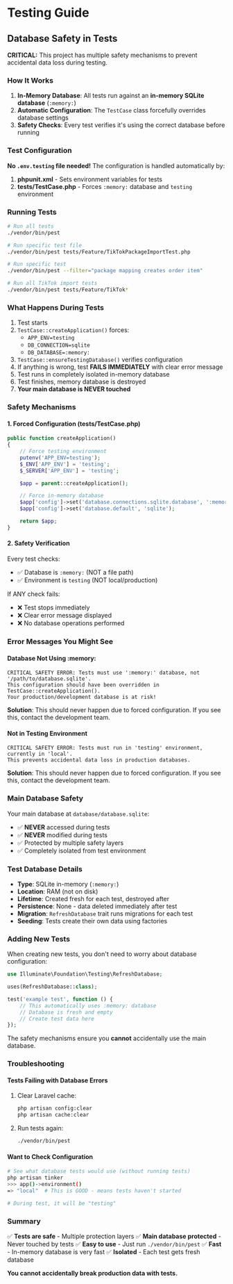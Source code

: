 # Testing Guide

## Database Safety in Tests

**CRITICAL:** This project has multiple safety mechanisms to prevent accidental data loss during testing.

### How It Works

1. **In-Memory Database**: All tests run against an **in-memory SQLite database** (`:memory:`)
2. **Automatic Configuration**: The `TestCase` class forcefully overrides database settings
3. **Safety Checks**: Every test verifies it's using the correct database before running

### Test Configuration

**No `.env.testing` file needed!** The configuration is handled automatically by:

1. **phpunit.xml** - Sets environment variables for tests
2. **tests/TestCase.php** - Forces `:memory:` database and `testing` environment

### Running Tests

```bash
# Run all tests
./vendor/bin/pest

# Run specific test file
./vendor/bin/pest tests/Feature/TikTokPackageImportTest.php

# Run specific test
./vendor/bin/pest --filter="package mapping creates order item"

# Run all TikTok import tests
./vendor/bin/pest tests/Feature/TikTok*
```

### What Happens During Tests

1. Test starts
2. `TestCase::createApplication()` forces:
   - `APP_ENV=testing`
   - `DB_CONNECTION=sqlite`
   - `DB_DATABASE=:memory:`
3. `TestCase::ensureTestingDatabase()` verifies configuration
4. If anything is wrong, test **FAILS IMMEDIATELY** with clear error message
5. Test runs in completely isolated in-memory database
6. Test finishes, memory database is destroyed
7. **Your main database is NEVER touched**

### Safety Mechanisms

#### 1. Forced Configuration (tests/TestCase.php)

```php
public function createApplication()
{
    // Force testing environment
    putenv('APP_ENV=testing');
    $_ENV['APP_ENV'] = 'testing';
    $_SERVER['APP_ENV'] = 'testing';

    $app = parent::createApplication();

    // Force in-memory database
    $app['config']->set('database.connections.sqlite.database', ':memory:');
    $app['config']->set('database.default', 'sqlite');

    return $app;
}
```

#### 2. Safety Verification

Every test checks:
- ✅ Database is `:memory:` (NOT a file path)
- ✅ Environment is `testing` (NOT local/production)

If ANY check fails:
- ❌ Test stops immediately
- ❌ Clear error message displayed
- ❌ No database operations performed

### Error Messages You Might See

#### Database Not Using :memory:

```
CRITICAL SAFETY ERROR: Tests must use ':memory:' database, not '/path/to/database.sqlite'.
This configuration should have been overridden in TestCase::createApplication().
Your production/development database is at risk!
```

**Solution**: This should never happen due to forced configuration. If you see this, contact the development team.

#### Not in Testing Environment

```
CRITICAL SAFETY ERROR: Tests must run in 'testing' environment, currently in 'local'.
This prevents accidental data loss in production databases.
```

**Solution**: This should never happen due to forced configuration. If you see this, contact the development team.

### Main Database Safety

Your main database at `database/database.sqlite`:
- ✅ **NEVER** accessed during tests
- ✅ **NEVER** modified during tests
- ✅ Protected by multiple safety layers
- ✅ Completely isolated from test environment

### Test Database Details

- **Type**: SQLite in-memory (`:memory:`)
- **Location**: RAM (not on disk)
- **Lifetime**: Created fresh for each test, destroyed after
- **Persistence**: None - data deleted immediately after test
- **Migration**: `RefreshDatabase` trait runs migrations for each test
- **Seeding**: Tests create their own data using factories

### Adding New Tests

When creating new tests, you don't need to worry about database configuration:

```php
use Illuminate\Foundation\Testing\RefreshDatabase;

uses(RefreshDatabase::class);

test('example test', function () {
    // This automatically uses :memory: database
    // Database is fresh and empty
    // Create test data here
});
```

The safety mechanisms ensure you **cannot** accidentally use the main database.

### Troubleshooting

#### Tests Failing with Database Errors

1. Clear Laravel cache:
   ```bash
   php artisan config:clear
   php artisan cache:clear
   ```

2. Run tests again:
   ```bash
   ./vendor/bin/pest
   ```

#### Want to Check Configuration

```bash
# See what database tests would use (without running tests)
php artisan tinker
>>> app()->environment()
=> "local"  # This is GOOD - means tests haven't started

# During test, it will be "testing"
```

### Summary

✅ **Tests are safe** - Multiple protection layers
✅ **Main database protected** - Never touched by tests
✅ **Easy to use** - Just run `./vendor/bin/pest`
✅ **Fast** - In-memory database is very fast
✅ **Isolated** - Each test gets fresh database

**You cannot accidentally break production data with tests.**
